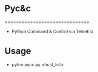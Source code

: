 # Pyc&c
==============================
* Python Command &amp; Control via Telnetlib

# Usage
+ pyton pycc.py <host_list> <command string>
